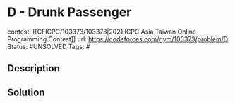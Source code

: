 # D - Drunk Passenger

contest: [[CFICPC/103373/103373|2021 ICPC Asia Taiwan Online Programming Contest]]
url: https://codeforces.com/gym/103373/problem/D
Status: #UNSOLVED
Tags: #

## Description

## Solution

